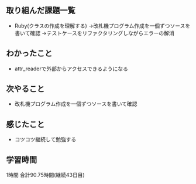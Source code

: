 ## 取り組んだ課題一覧
- Ruby(クラスの作成を理解する)
  →改札機プログラム作成を一個ずつソースを書いて確認
  →テストケースをリファクタリングしながらエラーの解消
## わかったこと
- attr_readerで外部からアクセスできるようになる
## 次やること 
- 改札機プログラム作成を一個ずつソースを書いて確認
## 感じたこと
- コツコツ継続して勉強する


## 学習時間
1時間
合計90.75時間(継続43日目)
